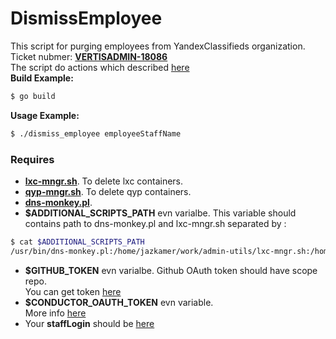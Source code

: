 # DismissEmployee
This script for purging employees from YandexClassifieds organization.  
Ticket nubmer: [**VERTISADMIN-18086**](https://st.yandex-team.ru/VERTISADMIN-18086)  
The script do actions which described [here](https://wiki.yandex-team.ru/vertis-admin/checklists/firing/)  
**Build Example:**  
```sh
$ go build
```  
**Usage Example:**
```sh
$ ./dismiss_employee employeeStaffName
```



### Requires
* [**lxc-mngr.sh**](https://github.com/YandexClassifieds/admin-utils/blob/master/lxc-mngr.sh). To delete lxc containers. 
* [**qyp-mngr.sh**](https://github.com/YandexClassifieds/admin-utils/blob/master/qyp-mngr.sh). To delete qyp containers.
* [**dns-monkey.pl**](https://wiki.yandex-team.ru/dynamic-dns/dns-monkey-roadmap/).
* **$ADDITIONAL_SCRIPTS_PATH** evn varialbe. This variable should contains path to dns-monkey.pl and lxc-mngr.sh separated by :
```sh
$ cat $ADDITIONAL_SCRIPTS_PATH 
/usr/bin/dns-monkey.pl:/home/jazkamer/work/admin-utils/lxc-mngr.sh:/home/jazkamer/work/admin-utils/qyp-mngr.sh
```
* **$GITHUB_TOKEN** evn varialbe. Github OAuth token should have scope repo.  
     You can get token [here](https://github.com/settings/tokens)
* **$CONDUCTOR_OAUTH_TOKEN** evn variable.  
More info [here](https://juggler.yandex-team.ru)
* Your **staffLogin** should be [here](https://github.com/YandexClassifieds/DismissEmployee/blob/master/tools/auth.go)
